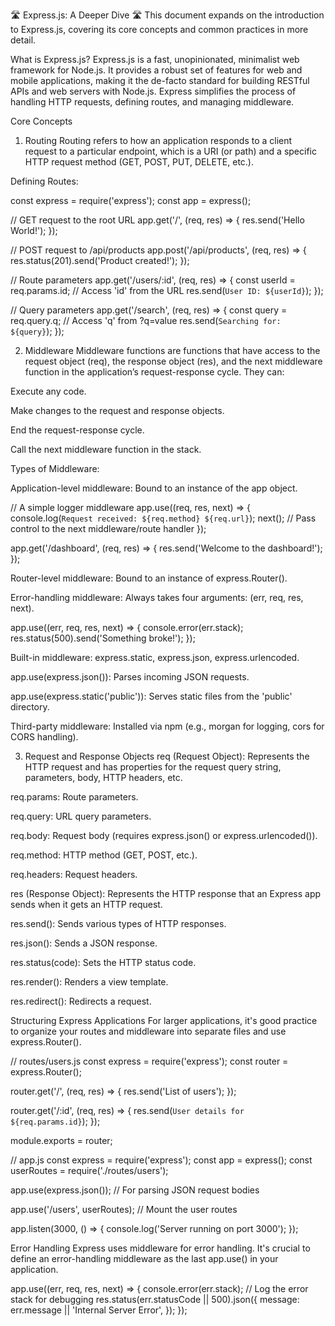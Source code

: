 🛣️ Express.js: A Deeper Dive 🛣️
This document expands on the introduction to Express.js, covering its core concepts and common practices in more detail.

What is Express.js?
Express.js is a fast, unopinionated, minimalist web framework for Node.js. It provides a robust set of features for web and mobile applications, making it the de-facto standard for building RESTful APIs and web servers with Node.js. Express simplifies the process of handling HTTP requests, defining routes, and managing middleware.

Core Concepts
1. Routing
Routing refers to how an application responds to a client request to a particular endpoint, which is a URI (or path) and a specific HTTP request method (GET, POST, PUT, DELETE, etc.).

Defining Routes:

const express = require('express');
const app = express();

// GET request to the root URL
app.get('/', (req, res) => {
  res.send('Hello World!');
});

// POST request to /api/products
app.post('/api/products', (req, res) => {
  res.status(201).send('Product created!');
});

// Route parameters
app.get('/users/:id', (req, res) => {
  const userId = req.params.id; // Access 'id' from the URL
  res.send(`User ID: ${userId}`);
});

// Query parameters
app.get('/search', (req, res) => {
  const query = req.query.q; // Access 'q' from ?q=value
  res.send(`Searching for: ${query}`);
});

2. Middleware
Middleware functions are functions that have access to the request object (req), the response object (res), and the next middleware function in the application’s request-response cycle. They can:

Execute any code.

Make changes to the request and response objects.

End the request-response cycle.

Call the next middleware function in the stack.

Types of Middleware:

Application-level middleware: Bound to an instance of the app object.

// A simple logger middleware
app.use((req, res, next) => {
  console.log(`Request received: ${req.method} ${req.url}`);
  next(); // Pass control to the next middleware/route handler
});

app.get('/dashboard', (req, res) => {
  res.send('Welcome to the dashboard!');
});

Router-level middleware: Bound to an instance of express.Router().

Error-handling middleware: Always takes four arguments: (err, req, res, next).

app.use((err, req, res, next) => {
  console.error(err.stack);
  res.status(500).send('Something broke!');
});

Built-in middleware: express.static, express.json, express.urlencoded.

app.use(express.json()): Parses incoming JSON requests.

app.use(express.static('public')): Serves static files from the 'public' directory.

Third-party middleware: Installed via npm (e.g., morgan for logging, cors for CORS handling).

3. Request and Response Objects
req (Request Object): Represents the HTTP request and has properties for the request query string, parameters, body, HTTP headers, etc.

req.params: Route parameters.

req.query: URL query parameters.

req.body: Request body (requires express.json() or express.urlencoded()).

req.method: HTTP method (GET, POST, etc.).

req.headers: Request headers.

res (Response Object): Represents the HTTP response that an Express app sends when it gets an HTTP request.

res.send(): Sends various types of HTTP responses.

res.json(): Sends a JSON response.

res.status(code): Sets the HTTP status code.

res.render(): Renders a view template.

res.redirect(): Redirects a request.

Structuring Express Applications
For larger applications, it's good practice to organize your routes and middleware into separate files and use express.Router().

// routes/users.js
const express = require('express');
const router = express.Router();

router.get('/', (req, res) => {
  res.send('List of users');
});

router.get('/:id', (req, res) => {
  res.send(`User details for ${req.params.id}`);
});

module.exports = router;

// app.js
const express = require('express');
const app = express();
const userRoutes = require('./routes/users');

app.use(express.json()); // For parsing JSON request bodies

app.use('/users', userRoutes); // Mount the user routes

app.listen(3000, () => {
  console.log('Server running on port 3000');
});

Error Handling
Express uses middleware for error handling. It's crucial to define an error-handling middleware as the last app.use() in your application.

app.use((err, req, res, next) => {
  console.error(err.stack); // Log the error stack for debugging
  res.status(err.statusCode || 500).json({
    message: err.message || 'Internal Server Error',
  });
});
